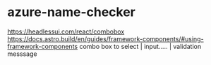 # azure-name-checker

https://headlessui.com/react/combobox
https://docs.astro.build/en/guides/framework-components/#using-framework-components
combo box to select  | input.....  | validation messsage
